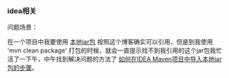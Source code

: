 ### idea相关

问题场景：

在一个项目中我要使用 [本地jar包](https://blog.csdn.net/Golden_soft/article/details/80952243) 按照这个博客确实可以引用，但是到我使用 'mvn clean package' 打包的时候，就会一直提示找不到我引用的这个jar包我忙活了一下午，中午找到解决问题的方法了 [如何在IDEA Maven项目中导入本地jar包的步骤](https://www.jb51.net/article/152632.htm)。
